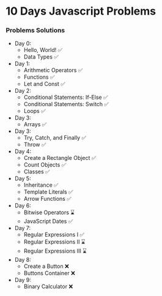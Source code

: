 # 10 Days Javascript Problems
### Problems Solutions
- Day 0:
  - Hello, World!  ✅
  - Data Types  ✅
- Day 1: 
  - Arithmetic Operators ✅
  - Functions ✅
  - Let and Const ✅
- Day 2:
  - Conditional Statements: If-Else ✅
  - Conditional Statements: Switch ✅
  - Loops ✅
- Day 3:
  - Arrays ✅
- Day 3:
  - Try, Catch, and Finally ✅
  - Throw ✅
- Day 4:
  - Create a Rectangle Object ✅
  - Count Objects ✅
  - Classes ✅
- Day 5:
  - Inheritance ✅
  - Template Literals ✅
  - Arrow Functions ✅
- Day 6:
  - Bitwise Operators ⌛
  - JavaScript Dates ✅
- Day 7:
  - Regular Expressions I ✅
  - Regular Expressions II ⌛
  - Regular Expressions III ⌛
- Day 8:
  - Create a Button ❌
  - Buttons Container ❌
- Day 9:
  - Binary Calculator ❌


